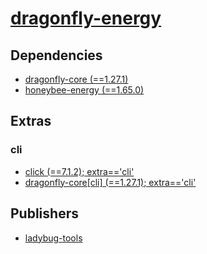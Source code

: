 # [dragonfly-energy](https://pypi.org/project/dragonfly-energy)

## Dependencies
- [dragonfly-core (==1.27.1)](packages/d/dragonfly-core.md)
- [honeybee-energy (==1.65.0)](packages/h/honeybee-energy.md)


## Extras

### cli
- [click (==7.1.2); extra=='cli'](packages/c/click.md)
- [dragonfly-core[cli] (==1.27.1); extra=='cli'](packages/d/dragonfly-core.md)


## Publishers
- [ladybug-tools](https://pypi.org/user/ladybug-tools)


